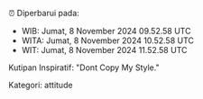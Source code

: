 ⏰ Diperbarui pada:
- WIB: Jumat, 8 November 2024 09.52.58 UTC
- WITA: Jumat, 8 November 2024 10.52.58 UTC
- WIT: Jumat, 8 November 2024 11.52.58 UTC

Kutipan Inspiratif:
"Dont Copy My Style."


Kategori: attitude

